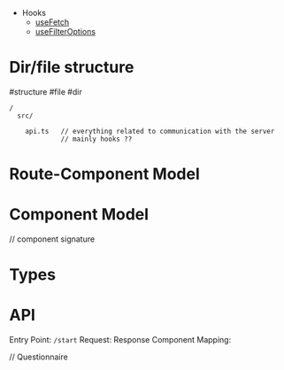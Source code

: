 
- Hooks
	- [useFetch](hooks/useFetch)
	- [useFilterOptions](hooks/useFilterOptions)





# Dir/file structure   
#structure #file #dir 

```
/ 
  src/

    api.ts   // everything related to communication with the server
             // mainly hooks ??

```

# Route-Component Model
# Component Model
// component signature

# Types

# API
Entry Point: `/start`
Request:
Response
Component
Mapping:

// Questionnaire

